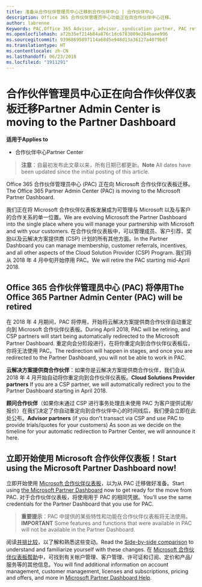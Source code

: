 ```yaml
---
title: 准备从合作伙伴管理员中心迁移到合作伙伴中心 | 合作伙伴中心
description: Office 365 合作伙伴管理员中心功能正在向合作伙伴中心迁移。
author: labrenne
Keywords: PAC,Office 365 Advisor, advisor, syndication partner, PAC retire, PAC retiring
ms.openlocfilehash: a72b35ef214b84a876c1dc6783009e284baee996
ms.sourcegitcommit: 93968695897114a68d5e948d13a36127a4079b6f
ms.translationtype: HT
ms.contentlocale: zh-CN
ms.lasthandoff: 06/23/2018
ms.locfileid: "1911291"
---
```

# <a name="partner-admin-center-is-moving-to-the-partner-dashboard"></a><span data-ttu-id="05485-103">合作伙伴管理员中心正在向合作伙伴仪表板迁移</span><span class="sxs-lookup"><span data-stu-id="05485-103">Partner Admin Center is moving to the Partner Dashboard</span></span>

**<span data-ttu-id="05485-104">适用于</span><span class="sxs-lookup"><span data-stu-id="05485-104">Applies to</span></span>**

-  <span data-ttu-id="05485-105">合作伙伴中心</span><span class="sxs-lookup"><span data-stu-id="05485-105">Partner Center</span></span>

><span data-ttu-id="05485-106">**注意**：自最初发布此文章以来，所有日期已都更新。</span><span class="sxs-lookup"><span data-stu-id="05485-106">**Note** All dates have been updated since the initial posting of this article.</span></span>

<span data-ttu-id="05485-107">Office 365 合作伙伴管理员中心 (PAC) 正在向 Microsoft 合作伙伴仪表板迁移。</span><span class="sxs-lookup"><span data-stu-id="05485-107">The Office 365 Partner Admin Center (PAC) is moving to the Microsoft Partner Dashboard.</span></span>

<span data-ttu-id="05485-108">我们正在将 Microsoft 合作伙伴仪表板发展成为可管理与 Microsoft 以及与客户的合作关系的单一位置。</span><span class="sxs-lookup"><span data-stu-id="05485-108">We are evolving Microsoft the Partner Dashboard into the single place where you will manage your partnership with Microsoft and with your customers.</span></span> <span data-ttu-id="05485-109">在合作伙伴仪表板中，可以管理成员、客户引荐、奖励以及云解决方案提供商 (CSP) 计划的所有其他方面。</span><span class="sxs-lookup"><span data-stu-id="05485-109">In the Partner Dashboard you can manage membership, customer referrals, incentives, and all other aspects of the Cloud Solution Provider (CSP) Program.</span></span> <span data-ttu-id="05485-110">我们将从 2018 年 4 月中旬开始停用 PAC。</span><span class="sxs-lookup"><span data-stu-id="05485-110">We will retire the PAC starting mid-April 2018.</span></span>

## <a name="the-office-365-partner-admin-center-pac-will-be-retired"></a><span data-ttu-id="05485-111">Office 365 合作伙伴管理员中心 (PAC) 将停用</span><span class="sxs-lookup"><span data-stu-id="05485-111">The Office 365 Partner Admin Center (PAC) will be retired</span></span>

<span data-ttu-id="05485-112">在 2018 年 4 月期间，PAC 将停用，开始将云解决方案提供商合作伙伴自动重定向到 Microsoft 合作伙伴仪表板。</span><span class="sxs-lookup"><span data-stu-id="05485-112">During April 2018, PAC will be retiring, and CSP partners will start being automatically redirected to the Microsoft Partner Dashboard.</span></span> <span data-ttu-id="05485-113">重定向会分阶段进行，在将你重定向到合作伙伴仪表板后，你将无法使用 PAC。</span><span class="sxs-lookup"><span data-stu-id="05485-113">The redirection will happen in stages, and once you are redirected to the Partner Dashboard, you will not be able to work in PAC.</span></span> 

<span data-ttu-id="05485-114">**云解决方案提供商合作伙伴**：如果你是云解决方案提供商合作伙伴，我们会从 2018 年 4 月开始自动将你重定向到合作伙伴仪表板。</span><span class="sxs-lookup"><span data-stu-id="05485-114">**Cloud Solutions Provider partners** If you are a CSP partner, we will automatically redirect you to the Partner Dashboard starting in April 2018.</span></span> 

<span data-ttu-id="05485-115">**顾问合作伙伴**（如果你未通过 CSP 进行事务处理且未使用 PAC 为客户提供试用/报价）在我们决定了你自动重定向到合作伙伴中心的时间线后，我们便会立即在此处公布。</span><span class="sxs-lookup"><span data-stu-id="05485-115">**Advisor partners** (if you don't transact via CSP and use PAC to provide trials/quotes for your customers) As soon as we decide on the timeline for your automatic redirection to Partner Center, we will announce it here.</span></span> 


## <a name="start-using-the-microsoft-partner-dashboard-now"></a><span data-ttu-id="05485-116">立即开始使用 Microsoft 合作伙伴仪表板！</span><span class="sxs-lookup"><span data-stu-id="05485-116">Start using the Microsoft Partner Dashboard now!</span></span>

<span data-ttu-id="05485-117">立即开始使用 [Microsoft 合作伙伴仪表板](https://partnercenter.microsoft.com/)，以为从 PAC 迁移做好准备。</span><span class="sxs-lookup"><span data-stu-id="05485-117">Start using [the Microsoft Partner Dashboard](https://partnercenter.microsoft.com/)  now to get ready for the move from PAC.</span></span>  <span data-ttu-id="05485-118">对于合作伙伴仪表板，将使用用于 PAC 的相同凭据。</span><span class="sxs-lookup"><span data-stu-id="05485-118">You’ll use the same credentials for the Partner Dashboard that you use for PAC.</span></span> 

><span data-ttu-id="05485-119">**重要提示**：PAC 中提供的某些特性和功能在合作伙伴仪表板将无法使用。</span><span class="sxs-lookup"><span data-stu-id="05485-119">**IMPORTANT**  Some features and functions that were available in PAC will not be available in the Partner Dashboard.</span></span>

 <span data-ttu-id="05485-120">阅读[并排比较](moving-from-pac-to-pc.md)，以了解和熟悉这些变动。</span><span class="sxs-lookup"><span data-stu-id="05485-120">Read the [Side-by-side comparison](moving-from-pac-to-pc.md) to understand and familiarize yourself with these changes.</span></span>  <span data-ttu-id="05485-121">在 [Microsoft 合作伙伴仪表板帮助](https://partnercenter.microsoft.com/partner/help)中，可找到有关帐户管理、客户管理、许可证和订阅、定价和产品/服务等的其他信息。</span><span class="sxs-lookup"><span data-stu-id="05485-121">You will find additional information on account management, customer management, licenses and subscriptions, pricing and offers, and more in [Microsoft Partner Dashboard Help](https://partnercenter.microsoft.com/partner/help).</span></span>

 